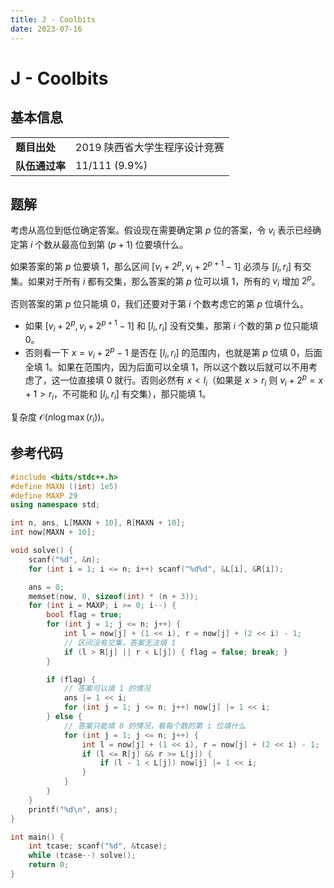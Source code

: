 ```yaml
---
title: J - Coolbits
date: 2023-07-16
---
```


# J - Coolbits

## 基本信息

<table>
<tr>
<td><b>题目出处</b></td><td>2019 陕西省大学生程序设计竞赛</td>
</tr>
<tr>
<td><b>队伍通过率</b></td><td>11/111 (9.9%)</td>
</tr>
</table>

## 题解

考虑从高位到低位确定答案。假设现在需要确定第 $p$ 位的答案，令 $v_i$ 表示已经确定第 $i$ 个数从最高位到第 $(p + 1)$ 位要填什么。

如果答案的第 $p$ 位要填 $1$，那么区间 $[v_i + 2^p, v_i + 2^{p + 1} - 1]$ 必须与 $[l_i, r_i]$ 有交集。如果对于所有 $i$ 都有交集，那么答案的第 $p$ 位可以填 $1$，所有的 $v_i$ 增加 $2^p$。

否则答案的第 $p$ 位只能填 $0$，我们还要对于第 $i$ 个数考虑它的第 $p$ 位填什么。

* 如果 $[v_i + 2^p, v_i + 2^{p + 1} - 1]$ 和 $[l_i, r_i]$ 没有交集，那第 $i$ 个数的第 $p$ 位只能填 $0$。
* 否则看一下 $x = v_i + 2^p - 1$ 是否在 $[l_i, r_i]$ 的范围内，也就是第 $p$ 位填 $0$，后面全填 $1$。如果在范围内，因为后面可以全填 $1$，所以这个数以后就可以不用考虑了，这一位直接填 $0$ 就行。否则必然有 $x < l_i$（如果是 $x > r_i$ 则 $v_i + 2^p = x + 1 > r_i$，不可能和 $[l_i, r_i]$ 有交集），那只能填 $1$。

复杂度 $\mathcal{O}(n\log \max(r_i))$。

## 参考代码

```c++ linenums="1"
#include <bits/stdc++.h>
#define MAXN ((int) 1e5)
#define MAXP 29
using namespace std;

int n, ans, L[MAXN + 10], R[MAXN + 10];
int now[MAXN + 10];

void solve() {
    scanf("%d", &n);
    for (int i = 1; i <= n; i++) scanf("%d%d", &L[i], &R[i]);

    ans = 0;
    memset(now, 0, sizeof(int) * (n + 3));
    for (int i = MAXP; i >= 0; i--) {
        bool flag = true;
        for (int j = 1; j <= n; j++) {
            int l = now[j] + (1 << i), r = now[j] + (2 << i) - 1;
            // 区间没有交集，答案无法填 1
            if (l > R[j] || r < L[j]) { flag = false; break; }
        }

        if (flag) {
            // 答案可以填 1 的情况
            ans |= 1 << i;
            for (int j = 1; j <= n; j++) now[j] |= 1 << i;
        } else {
            // 答案只能填 0 的情况，看每个数的第 i 位填什么
            for (int j = 1; j <= n; j++) {
                int l = now[j] + (1 << i), r = now[j] + (2 << i) - 1;
                if (l <= R[j] && r >= L[j]) {
                    if (l - 1 < L[j]) now[j] |= 1 << i;
                }
            }
        }
    }
    printf("%d\n", ans);
}

int main() {
    int tcase; scanf("%d", &tcase);
    while (tcase--) solve();
    return 0;
}
```
